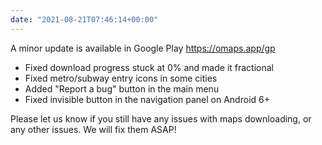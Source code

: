 ```yaml
---
date: "2021-08-21T07:46:14+00:00"
---
```


A minor update is available in Google Play <https://omaps.app/gp>  
  
* Fixed download progress stuck at 0% and made it fractional  
* Fixed metro/subway entry icons in some cities  
* Added "Report a bug" button in the main menu  
* Fixed invisible button in the navigation panel on Android 6+  
  
Please let us know if you still have any issues with maps downloading, or any other issues. We will fix them ASAP!